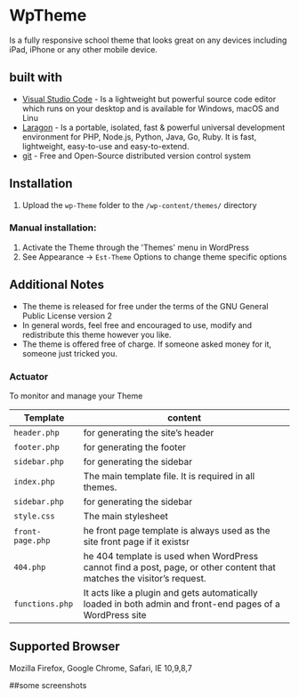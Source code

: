 # WpTheme
Is a fully responsive school theme that looks great on any devices including iPad, iPhone or any other mobile device.
## built with 

* [Visual Studio Code](https://code.visualstudio.com/) -  Is a lightweight but powerful source code editor which runs on your desktop and is available for Windows, macOS and Linu
* [Laragon](https://laragon.org/) - Is a portable, isolated, fast & powerful universal development environment for PHP, Node.js, Python, Java, Go, Ruby. It is fast, lightweight, easy-to-use and easy-to-extend.
* 	[git](https://git-scm.com/) - Free and Open-Source distributed version control system 

## Installation 
1. Upload the `wp-Theme` folder to the `/wp-content/themes/` directory
### Manual installation:
1. Activate the Theme through the 'Themes' menu in WordPress
2. See Appearance -> `Est-Theme` Options to change theme specific options

## Additional Notes
* The theme is released for free under the terms of the GNU General Public License version 2
* In general words, feel free and encouraged to use, modify and redistribute this theme however you like.
* The theme is offered free of charge. If someone asked money for it, someone just tricked you.
### Actuator

To monitor and manage your Theme

|  Template |  content |
|----------|--------------|
|`header.php `  				| for generating the site’s header |
|`footer.php`           | for generating the footer |
|`sidebar.php`    	    | for generating the sidebar |
|`index.php`            | The main template file. It is required in all themes. |
|`sidebar.php`    	    | for generating the sidebar |
|`style.css`    	      | The main stylesheet |
|`front-page.php`    	  | he front page template is always used as the site front page if it existsr |
|`404.php`    	         | he 404 template is used when WordPress cannot find a post, page, or other content that matches the visitor’s request. |
|`functions.php`    	    | It acts like a plugin and gets automatically loaded in both admin and front-end pages of a WordPress site |


## Supported Browser
Mozilla Firefox, Google Chrome, Safari, IE 10,9,8,7

##some screenshots

